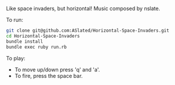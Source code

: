 Like space invaders, but horizontal! Music composed by nslate.

To run:

```bash
git clone git@github.com:ASlated/Horizontal-Space-Invaders.git
cd Horizontal-Space-Invaders
bundle install
bundle exec ruby run.rb
```

To play:

* To move up/down press 'q' and 'a'.
* To fire, press the space bar.
